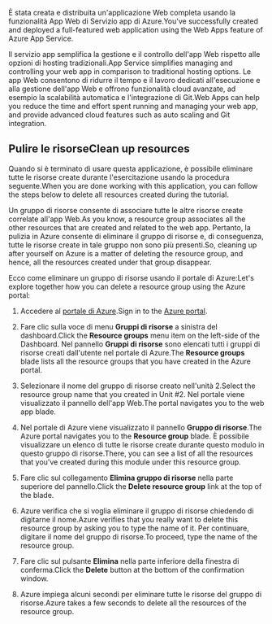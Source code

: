 <span data-ttu-id="df386-101">È stata creata e distribuita un'applicazione Web completa usando la funzionalità App Web di Servizio app di Azure.</span><span class="sxs-lookup"><span data-stu-id="df386-101">You've successfully created and deployed a full-featured web application using the Web Apps feature of Azure App Service.</span></span>

<span data-ttu-id="df386-102">Il servizio app semplifica la gestione e il controllo dell'app Web rispetto alle opzioni di hosting tradizionali.</span><span class="sxs-lookup"><span data-stu-id="df386-102">App Service simplifies managing and controlling your web app in comparison to traditional hosting options.</span></span> <span data-ttu-id="df386-103">Le app Web consentono di ridurre il tempo e il lavoro dedicati all'esecuzione e alla gestione dell'app Web e offrono funzionalità cloud avanzate, ad esempio la scalabilità automatica e l'integrazione di Git.</span><span class="sxs-lookup"><span data-stu-id="df386-103">Web Apps can help you reduce the time and effort spent running and managing your web app, and provide advanced cloud features such as auto scaling and Git integration.</span></span>

## <a name="clean-up-resources"></a><span data-ttu-id="df386-104">Pulire le risorse</span><span class="sxs-lookup"><span data-stu-id="df386-104">Clean up resources</span></span>

<span data-ttu-id="df386-105">Quando si è terminato di usare questa applicazione, è possibile eliminare tutte le risorse create durante l'esercitazione usando la procedura seguente.</span><span class="sxs-lookup"><span data-stu-id="df386-105">When you are done working with this application, you can follow the steps below to delete all resources created during the tutorial.</span></span>

<span data-ttu-id="df386-106">Un gruppo di risorse consente di associare tutte le altre risorse create correlate all'app Web.</span><span class="sxs-lookup"><span data-stu-id="df386-106">As you know, a resource group associates all the other resources that are created and related to the web app.</span></span> <span data-ttu-id="df386-107">Pertanto, la pulizia in Azure consente di eliminare il gruppo di risorse e, di conseguenza, tutte le risorse create in tale gruppo non sono più presenti.</span><span class="sxs-lookup"><span data-stu-id="df386-107">So, cleaning up after yourself on Azure is a matter of deleting the resource group, and hence, all the resources created under that group disappear.</span></span>

<span data-ttu-id="df386-108">Ecco come eliminare un gruppo di risorse usando il portale di Azure:</span><span class="sxs-lookup"><span data-stu-id="df386-108">Let's explore together how you can delete a resource group using the Azure portal:</span></span>

1. <span data-ttu-id="df386-109">Accedere al [portale di Azure](https://portal.azure.com/?azure-portal=true).</span><span class="sxs-lookup"><span data-stu-id="df386-109">Sign in to the [Azure portal](https://portal.azure.com/?azure-portal=true).</span></span>

1. <span data-ttu-id="df386-110">Fare clic sulla voce di menu **Gruppi di risorse** a sinistra del dashboard.</span><span class="sxs-lookup"><span data-stu-id="df386-110">Click the **Resource groups** menu item on the left-side of the Dashboard.</span></span> <span data-ttu-id="df386-111">Nel pannello **Gruppi di risorse** sono elencati tutti i gruppi di risorse creati dall'utente nel portale di Azure.</span><span class="sxs-lookup"><span data-stu-id="df386-111">The **Resource groups** blade lists all the resource groups that you have created in the Azure portal.</span></span>

1. <span data-ttu-id="df386-112">Selezionare il nome del gruppo di risorse creato nell'unità 2.</span><span class="sxs-lookup"><span data-stu-id="df386-112">Select the resource group name that you created in Unit #2.</span></span> <span data-ttu-id="df386-113">Nel portale viene visualizzato il pannello dell'app Web.</span><span class="sxs-lookup"><span data-stu-id="df386-113">The portal navigates you to the web app blade.</span></span>

1. <span data-ttu-id="df386-114">Nel portale di Azure viene visualizzato il pannello **Gruppo di risorse**.</span><span class="sxs-lookup"><span data-stu-id="df386-114">The Azure portal navigates you to the **Resource group** blade.</span></span> <span data-ttu-id="df386-115">È possibile visualizzare un elenco di tutte le risorse create durante questo modulo in questo gruppo di risorse.</span><span class="sxs-lookup"><span data-stu-id="df386-115">There, you can see a list of all the resources that you've created during this module under this resource group.</span></span>

1. <span data-ttu-id="df386-116">Fare clic sul collegamento **Elimina gruppo di risorse** nella parte superiore del pannello.</span><span class="sxs-lookup"><span data-stu-id="df386-116">Click the **Delete resource group** link at the top of the blade.</span></span>

1. <span data-ttu-id="df386-117">Azure verifica che si voglia eliminare il gruppo di risorse chiedendo di digitarne il nome.</span><span class="sxs-lookup"><span data-stu-id="df386-117">Azure verifies that you really want to delete this resource group by asking you to type the name of it.</span></span> <span data-ttu-id="df386-118">Per continuare, digitare il nome del gruppo di risorse.</span><span class="sxs-lookup"><span data-stu-id="df386-118">To proceed, type the name of the resource group.</span></span>

1. <span data-ttu-id="df386-119">Fare clic sul pulsante **Elimina** nella parte inferiore della finestra di conferma.</span><span class="sxs-lookup"><span data-stu-id="df386-119">Click the **Delete** button at the bottom of the confirmation window.</span></span>

1. <span data-ttu-id="df386-120">Azure impiega alcuni secondi per eliminare tutte le risorse del gruppo di risorse.</span><span class="sxs-lookup"><span data-stu-id="df386-120">Azure takes a few seconds to delete all the resources of the resource group.</span></span>

